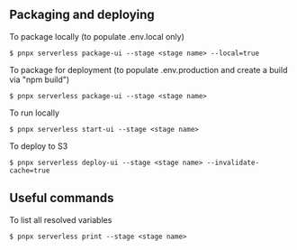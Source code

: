 ## Packaging and deploying

To package locally (to populate .env.local only)

```
$ pnpx serverless package-ui --stage <stage name> --local=true
```

To package for deployment (to populate .env.production and create a build via "npm build")

```
$ pnpx serverless package-ui --stage <stage name>
```

To run locally

```
$ pnpx serverless start-ui --stage <stage name>
```

To deploy to S3

```
$ pnpx serverless deploy-ui --stage <stage name> --invalidate-cache=true
```

## Useful commands

To list all resolved variables

```
$ pnpx serverless print --stage <stage name>
```
